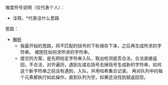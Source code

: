 难度符号说明（仅代表个人）：

 - 注释，*代表没什么思路

思路：

- [解析](https://www.cnblogs.com/grandyang/p/4944875.html)
  - 我最开始的思路，将不匹配的括号的下标保存下来，之后再生成所求的字符串。 被困在如何求所求的字符串。
  - 提交的方案，是先把给定字符串入队，取出检测是否合法，合法直接返回，不合法，对齐遍历，遇到左或右括号去掉括号生成新的字符串，如何这个新字符串之前没有遇到，入队，并用哈希集合记录。 再对队列中的每个元素都执行如此操作。直到队列为空，如果还没找到就返回空。